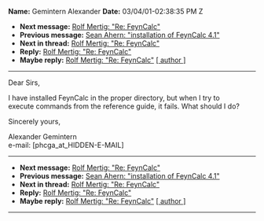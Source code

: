 **Name:** Gemintern Alexander
**Date:** 03/04/01-02:38:35 PM Z

  - **Next message:** [Rolf Mertig: "Re: FeynCalc"](0041.html)
  - **Previous message:** [Sean Ahern: "installation of FeynCalc
    4.1"](0039.html)
  - **Next in thread:** [Rolf Mertig: "Re: FeynCalc"](0041.html)
  - **Reply:** [Rolf Mertig: "Re: FeynCalc"](0041.html)
  - **Maybe reply:** [Rolf Mertig: "Re: FeynCalc"](0042.html)
    [[ author ]](author.html#40)

-----

Dear Sirs,  

I have installed FeynCalc in the proper directory, but when I try to  
execute commands from the reference guide, it fails. What should I do?  

Sincerely yours,  

Alexander Gemintern  
e-mail:
[phcga_at_HIDDEN-E-MAIL]  

-----

  - **Next message:** [Rolf Mertig: "Re: FeynCalc"](0041.html)
  - **Previous message:** [Sean Ahern: "installation of FeynCalc
    4.1"](0039.html)
  - **Next in thread:** [Rolf Mertig: "Re: FeynCalc"](0041.html)
  - **Reply:** [Rolf Mertig: "Re: FeynCalc"](0041.html)
  - **Maybe reply:** [Rolf Mertig: "Re: FeynCalc"](0042.html)
    [[ author ]](author.html#40)

-----

